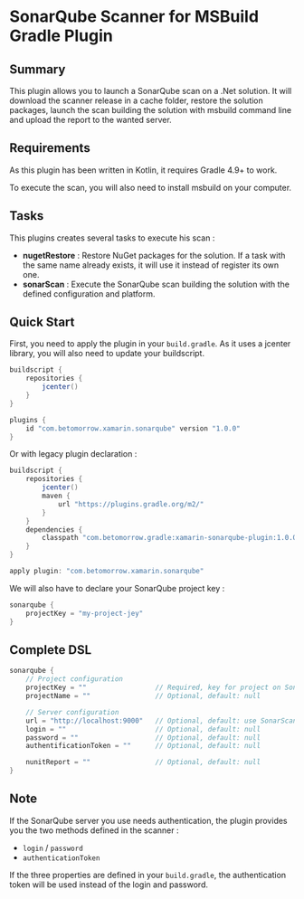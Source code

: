 # SonarQube Scanner for MSBuild Gradle Plugin

## Summary

This plugin allows you to launch a SonarQube scan on a .Net solution. It will download the scanner release in a cache folder, restore the solution packages, launch the scan building the solution with msbuild command line and upload the report to the wanted server.

## Requirements

As this plugin has been written in Kotlin, it requires Gradle 4.9+ to work.

To execute the scan, you will also need to install msbuild on your computer.

## Tasks

This plugins creates several tasks to execute his scan :

* __nugetRestore__ : Restore NuGet packages for the solution. If a task with the same name already exists, it will use it instead of register its own one.
* __sonarScan__ : Execute the SonarQube scan building the solution with the defined configuration and platform.

## Quick Start

First, you need to apply the plugin in your `build.gradle`.
As it uses a jcenter library, you will also need to update your buildscript.

```groovy
buildscript {
    repositories {
        jcenter()
    }
}

plugins {
    id "com.betomorrow.xamarin.sonarqube" version "1.0.0"
}
```

Or with legacy plugin declaration :

```groovy
buildscript {
    repositories {
        jcenter()
        maven {
            url "https://plugins.gradle.org/m2/"
        }
    }
    dependencies {
        classpath "com.betomorrow.gradle:xamarin-sonarqube-plugin:1.0.0"
    }
}

apply plugin: "com.betomorrow.xamarin.sonarqube"
```

We will also have to declare your SonarQube project key :

```groovy
sonarqube {
    projectKey = "my-project-jey"
}
```

## Complete DSL

```groovy
sonarqube {
    // Project configuration
    projectKey = ""                 // Required, key for project on SonarQube
    projectName = ""                // Optional, default: null

    // Server configuration
    url = "http://localhost:9000"   // Optional, default: use SonarScanner default server URL
    login = ""                      // Optional, default: null
    password = ""                   // Optional, default: null
    authentificationToken = ""      // Optional, default: null

    nunitReport = ""                // Optional, default: null
}
```

## Note

If the SonarQube server you use needs authentication, the plugin provides you the two methods defined in the scanner :

* `login` / `password`
* `authenticationToken`

If the three properties are defined in your `build.gradle`, the authentication token will be used instead of the login and password.
